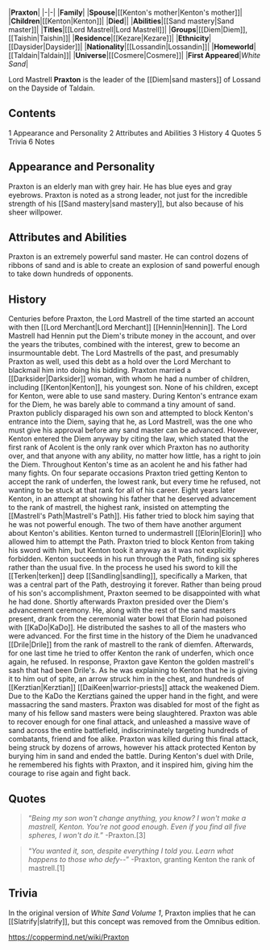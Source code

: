 |**Praxton**|
|-|-|
|**Family**|
|**Spouse**|[[Kenton's mother\|Kenton's mother]]|
|**Children**|[[Kenton\|Kenton]]|
|**Died**||
|**Abilities**|[[Sand mastery\|Sand master]]|
|**Titles**|[[Lord Mastrell\|Lord Mastrell]]|
|**Groups**|[[Diem\|Diem]], [[Taishin\|Taishin]]|
|**Residence**|[[Kezare\|Kezare]]|
|**Ethnicity**|[[Daysider\|Daysider]]|
|**Nationality**|[[Lossandin\|Lossandin]]|
|**Homeworld**|[[Taldain\|Taldain]]|
|**Universe**|[[Cosmere\|Cosmere]]|
|**First Appeared**|*White Sand*|

Lord Mastrell **Praxton** is the leader of the [[Diem\|sand masters]] of Lossand on the Dayside of Taldain.

## Contents

1 Appearance and Personality
2 Attributes and Abilities
3 History
4 Quotes
5 Trivia
6 Notes


## Appearance and Personality
Praxton is an elderly man with grey hair. He has blue eyes and gray eyebrows.
Praxton is noted as a strong leader, not just for the incredible strength of his [[Sand mastery\|sand mastery]], but also because of his sheer willpower.

## Attributes and Abilities
Praxton is an extremely powerful sand master. He can control dozens of ribbons of sand and is able to create an explosion of sand powerful enough to take down hundreds of opponents.

## History
Centuries before Praxton, the Lord Mastrell of the time started an account with then [[Lord Merchant\|Lord Merchant]] [[Hennin\|Hennin]]. The Lord Mastrell had Hennin put the Diem's tribute money in the account, and over the years the tributes, combined with the interest, grew to become an insurmountable debt. The Lord Mastrells of the past, and presumably Praxton as well, used this debt as a hold over the Lord Merchant to blackmail him into doing his bidding.
Praxton married a [[Darksider\|Darksider]] woman, with whom he had a number of children, including [[Kenton\|Kenton]], his youngest son. None of his children, except for Kenton, were able to use sand mastery.
During Kenton's entrance exam for the Diem, he was barely able to command a tiny amount of sand. Praxton publicly disparaged his own son and attempted to block Kenton's entrance into the Diem, saying that he, as Lord Mastrell, was the one who must give his approval before any sand master can be advanced. However, Kenton entered the Diem anyway by citing the law, which stated that the first rank of Acolent is the only rank over which Praxton has no authority over, and that anyone with any ability, no matter how little, has a right to join the Diem.
Throughout Kenton's time as an acolent he and his father had many fights. On four separate occasions Praxton tried getting Kenton to accept the rank of underfen, the lowest rank, but every time he refused, not wanting to be stuck at that rank for all of his career.
Eight years later Kenton, in an attempt at showing his father that he deserved advancement to the rank of mastrell, the highest rank, insisted on attempting the [[Mastrell's Path\|Mastrell's Path]]. His father tried to block him saying that he was not powerful enough. The two of them have another argument about Kenton's abilities. Kenton turned to undermastrell [[Elorin\|Elorin]] who allowed him to attempt the Path. Praxton tried to block Kenton from taking his sword with him, but Kenton took it anyway as it was not explicitly forbidden. Kenton succeeds in his run through the Path, finding six spheres rather than the usual five. In the process he used his sword to kill the [[Terken\|terken]] deep [[Sandling\|sandling]], specifically a Marken, that was a central part of the Path, destroying it forever. Rather than being proud of his son's accomplishment, Praxton seemed to be disappointed with what he had done.
Shortly afterwards Praxton presided over the Diem's advancement ceremony. He, along with the rest of the sand masters present, drank from the ceremonial water bowl that Elorin had poisoned with [[KaDo\|KaDo]]. He distributed the sashes to all of the masters who were advanced. For the first time in the history of the Diem he unadvanced [[Drile\|Drile]] from the rank of mastrell to the rank of diemfen. Afterwards, for one last time he tried to offer Kenton the rank of underfen, which once again, he refused. In response, Praxton gave Kenton the golden mastrell's sash that had been Drile's. As he was explaining to Kenton that he is giving it to him out of spite, an arrow struck him in the chest, and hundreds of [[Kerztian\|Kerztian]] [[DaiKeen\|warrior-priests]] attack the weakened Diem.
Due to the KaDo the Kerztians gained the upper hand in the fight, and were massacring the sand masters. Praxton was disabled for most of the fight as many of his fellow sand masters were being slaughtered. Praxton was able to recover enough for one final attack, and unleashed a massive wave of sand across the entire battlefield, indiscriminately targeting hundreds of combatants, friend and foe alike. Praxton was killed during this final attack, being struck by dozens of arrows, however his attack protected Kenton by burying him in sand and ended the battle.
During Kenton's duel with Drile, he remembered his fights with Praxton, and it inspired him, giving him the courage to rise again and fight back.

## Quotes
>“*Being my son won't change anything, you know? I won't make a mastrell, Kenton. You're not good enough. Even if you find all five spheres, I won't do it.*”
\-Praxton.[3]


>“*You wanted it, son, despite everything I told you. Learn what happens to those who defy--*”
\-Praxton, granting Kenton the rank of mastrell.[1]


## Trivia
In the original version of *White Sand Volume 1*, Praxton implies that he can [[Slatrify\|slatrify]], but this concept was removed from the Omnibus edition.


https://coppermind.net/wiki/Praxton